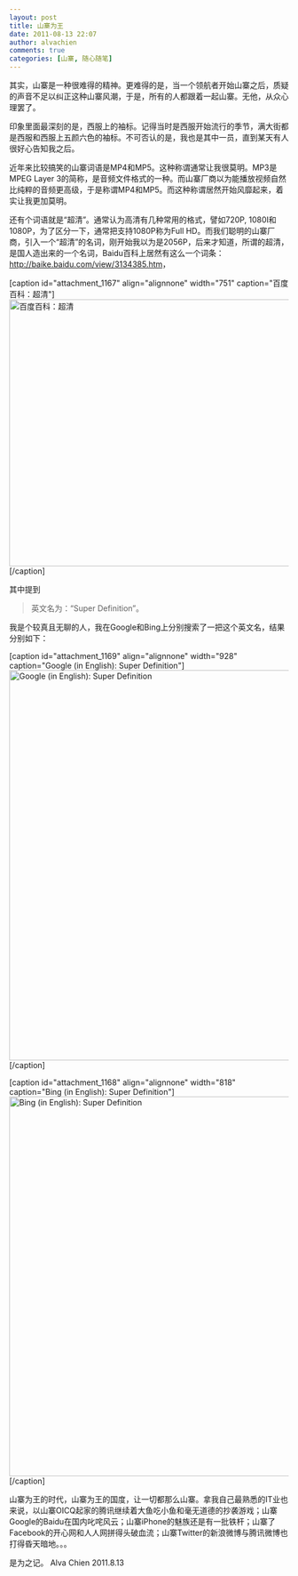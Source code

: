 ```yaml
---
layout: post
title: 山寨为王
date: 2011-08-13 22:07
author: alvachien
comments: true
categories: [山寨, 随心随笔]
---
```

其实，山寨是一种很难得的精神。更难得的是，当一个领航者开始山寨之后，质疑的声音不足以纠正这种山寨风潮，于是，所有的人都跟着一起山寨。无他，从众心理罢了。

印象里面最深刻的是，西服上的袖标。记得当时是西服开始流行的季节，满大街都是西服和西服上五颜六色的袖标。不可否认的是，我也是其中一员，直到某天有人很好心告知我之后。

近年来比较搞笑的山寨词语是MP4和MP5。这种称谓通常让我很莫明。MP3是MPEG Layer 3的简称，是音频文件格式的一种。而山寨厂商以为能播放视频自然比纯粹的音频更高级，于是称谓MP4和MP5。而这种称谓居然开始风靡起来，着实让我更加莫明。

还有个词语就是“超清”。通常认为高清有几种常用的格式，譬如720P, 1080I和1080P，为了区分一下，通常把支持1080P称为Full HD。而我们聪明的山寨厂商，引入一个“超清”的名词，刚开始我以为是2056P，后来才知道，所谓的超清，是国人造出来的一个名词，Baidu百科上居然有这么一个词条：<a title="超清" href="http://baike.baidu.com/view/3134385.htm" target="_blank">http://baike.baidu.com/view/3134385.htm</a>，

[caption id="attachment_1167" align="alignnone" width="751" caption="百度百科：超清"]<a href="http://www.alvachien.com/alvablog/wp-content/uploads/2011/08/Baidu_CQ.jpg"><img class="size-full wp-image-1167" title="Baidu_CQ" src="http://www.alvachien.com/alvablog/wp-content/uploads/2011/08/Baidu_CQ.jpg" alt="百度百科：超清" width="751" height="480" /></a>[/caption]

其中提到
<blockquote>英文名为：“Super Definition”。</blockquote>
我是个较真且无聊的人，我在Google和Bing上分别搜索了一把这个英文名，结果分别如下：

[caption id="attachment_1169" align="alignnone" width="928" caption="Google (in English): Super Definition"]<a href="http://www.alvachien.com/alvablog/wp-content/uploads/2011/08/Google_CQ.jpg"><img class="size-full wp-image-1169" title="Google_CQ" src="http://www.alvachien.com/alvablog/wp-content/uploads/2011/08/Google_CQ.jpg" alt="Google (in English): Super Definition" width="928" height="702" /></a>[/caption]

[caption id="attachment_1168" align="alignnone" width="818" caption="Bing (in English): Super Definition"]<a href="http://www.alvachien.com/alvablog/wp-content/uploads/2011/08/Bing_CQ.jpg"><img class="size-full wp-image-1168" title="Bing (in English): Super Definition" src="http://www.alvachien.com/alvablog/wp-content/uploads/2011/08/Bing_CQ.jpg" alt="Bing (in English): Super Definition" width="818" height="683" /></a>[/caption]

山寨为王的时代，山寨为王的国度，让一切都那么山寨。拿我自己最熟悉的IT业也来说，以山寨OICQ起家的腾讯继续着大鱼吃小鱼和毫无道德的抄袭游戏；山寨Google的Baidu在国内叱咤风云；山寨iPhone的魅族还是有一批铁杆；山寨了Facebook的开心网和人人网拼得头破血流；山寨Twitter的新浪微博与腾讯微博也打得昏天暗地。。。

是为之记。
Alva Chien
2011.8.13

